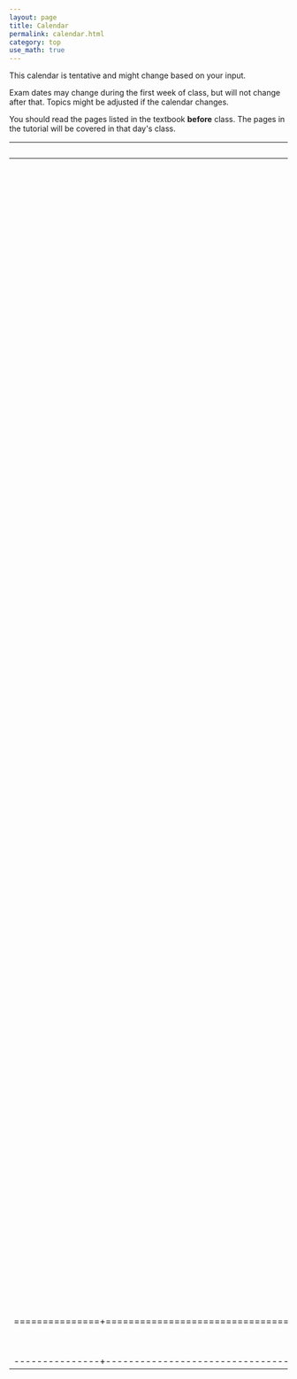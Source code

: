 ```yaml
---
layout: page
title: Calendar
permalink: calendar.html
category: top 
use_math: true
---
```


    
This calendar is tentative and might change based on your input. 

Exam dates may change during the first week of class, but will not change after that. Topics might be adjusted if the calendar changes.

You should read the pages listed in the textbook **before** class. The pages in the tutorial will be covered in that day's class.


| Date          | Topics                                                  | Assignments | Tutorials             | Quiz                    | Readings     |
|:-------------:|:-------------------------------------------------------:|:-----------:|:---------------------:|:-----------------------:|:------------:|
| 31 Aug | <a href="slides/lecture1/lecture1.pdf">Introduction to astronomy</a> |  |  |  |  |
| 2 Sept | <a href="slides/lecture2/lecture2.pdf">The celestial sphere; <br>apparent motion of the sky</a> | Assign HW1 | <a href="tutorials/celestial-sphere/celestial-sphere.pdf">Celestial Sphere</a> |  | <a href="https://openstax.org/books/astronomy/pages/1-6-a-tour-of-the-universe">Sec 1.6</a> |
| 7 Sept | <a href="slides/lecture3/lecture3.pdf">Consequences of the rotating Earth:<br> the celestial sphere</a> |  | <a href="tutorials/observers-on-earth/observers-on-earth.pdf">Observers on Earth</a> |  |  |
| 9 Sept | <a href="slides/lecture4/lecture4.pdf">Consequences of the revolving Earth: <br>the Sun and the stars</a> | HW1 due;<br>Assign HW2 | <a href="tutorials/zodiac-motion/zodiac-motion.pdf">The Zodiac</a> |  |  |
| 14 Sept | <a href="slides/lecture5/lecture5.pdf">Consequences of the revolving Earth: <br>sidereal and solar days</a> | HW2 due | Sidereal and Solar Day | Unit 1 |  |
| 16 Sept | <a href="slides/lecture6/lecture6.pdf">Consequences of the Earth’s tilt: <br> the seasons</a> | Assign HW3 | <a href="tutorials/the-seasons/the-seasons.pdf">The Seasons</a> |  |  |
| 21 Sept | <a href="slides/lecture7/lecture7.pdf">The phases of the moon</a> |  | Phases of the Moon |  |  |
| 23 Sept | <a href="slides/lecture8/lecture8.pdf">Timekeeping</a> | HW3 due<br>Assign Paper 1 |  |  |  |
| 28 Sept | <a href="slides/lecture9/lecture9.pdf">Interlude I: <br>"Science done well"</a> |  |  | Units 1+2 |  |
| 30 Sept | From geocentrism <br>to heliocentrism |  |  |  |  |
| 5 Oct | <a href="slides/lecture11/lecture11.pdf">Kepler’s laws of orbital motion</a> | Assign HW4 | <a href="tutorials/keplers-laws/keplers-laws.pdf">Kepler's laws</a> |  |  |
| 7 Oct | <a href="slides/lecture12/lecture12.pdf">The law of gravitation</a> | HW4 (short) due | Gravitation | Units 2+3 |  |
| 12 Oct | Newton’s laws of motion |  | Newton's laws of motion |  |  |
| 14 Oct | The conservation of energy | HW4 due | Conservation of energy | Units 3+4 |  |
| 19 Oct | Interlude II: <br>"Science done poorly" | Paper 1 due<br>Assign Paper 2 |  |  |  |
| 21 Oct | The nature of light | Assign HW5 | EM spectrum |  |  |
| 26 Oct | Thermal radiation |  | Thermal radiation |  |  |
| 28 Oct | Comparing stars | HW5 due |  | Units 4+5 |  |
| 2 Nov | Atomic energy levels:<br> absorption and emission | Assign HW6 |  |  |  |
| 4 Nov | Putting it all together: <br>Spectroscopy | Paper 2 due | Spectroscopy |  |  |
| 9 Nov | Composition of and <br>workings of the Sun | HW6 due |  |  |  |
| 11 Nov | The formation of <br>stars and planets |  |  | Units 5+6 |  |
| 16 Nov | The effect of atmospheres on<br>sunlight and planetlight | Assign HW7 |  |  |  |
| 18 Nov | The greenhouse effect |  | The greenhouse effect | Unit 6+7 |  |
| 30 Nov | Climate change in depth | HW7 due |  |  |  |
| 2 Dec | Spaceflight: <br>getting to the Moon |  |  |  |  |
| 7 Dec | Beyond the Moon: <br>Ad astra per aspera! |  |  |  |  |
| 9 Dec | To the stars: <br>ad astra per aspera!, II |  |  |  |  |
|===============+=========================================================+=============+=======================+=========================+==============+
| 14 Dec | FINAL EXAM: 3pm-5pm |  |  |  |  |
|---------------+---------------------------------------------------------+-------------+-----------------------+-------------------------+--------------+



